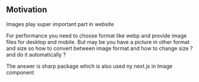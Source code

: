 <h2>Motivation</h2>
<p>Images play super important part in website</p>
<p>For performance you need to choose format like webp and provide image files for desktop and mobile. But may be you have a picture in other format and size so how to convert between image format and how to change size ? and do it automatically ?</p>

<p>The answer is sharp package which is also used ny next.js in Image component</p>